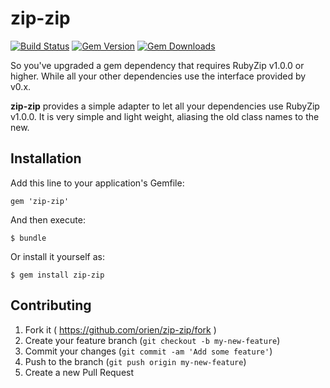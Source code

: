 # zip-zip

[![Build Status](https://github.com/orien/zip-zip/workflows/build/badge.svg)](https://github.com/orien/zip-zip/actions)
[![Gem Version](https://img.shields.io/gem/v/zip-zip.svg?maxAge=2592000)](https://rubygems.org/gems/zip-zip)
[![Gem Downloads](https://img.shields.io/gem/dt/zip-zip.svg?maxAge=2592000)](https://rubygems.org/gems/zip-zip)

So you've upgraded a gem dependency that requires RubyZip v1.0.0 or higher.
While all your other dependencies use the interface provided by v0.x.

**zip-zip** provides a simple adapter to let all your dependencies use RubyZip v1.0.0.
It is very simple and light weight, aliasing the old class names to the new.

## Installation

Add this line to your application's Gemfile:

    gem 'zip-zip'

And then execute:

    $ bundle

Or install it yourself as:

    $ gem install zip-zip

## Contributing

1. Fork it ( https://github.com/orien/zip-zip/fork )
2. Create your feature branch (`git checkout -b my-new-feature`)
3. Commit your changes (`git commit -am 'Add some feature'`)
4. Push to the branch (`git push origin my-new-feature`)
5. Create a new Pull Request
